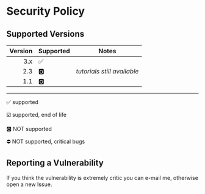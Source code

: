 # Security Policy

## Supported Versions


| Version | Supported          | Notes                       |
| ------: | :----------------- | --------------------------- |
|     3.x | :white_check_mark: |                             |
|     2.3 | :o2:               | *tutorials still available* |
|     1.1 | :o2:               |                             |


---


:white_check_mark: supported

:ballot_box_with_check: supported, end of life

:o2: NOT supported

:no_entry: NOT supported, critical bugs

## Reporting a Vulnerability

If you think the vulnerability is extremely critic you can e-mail me, otherwise open a new Issue.
